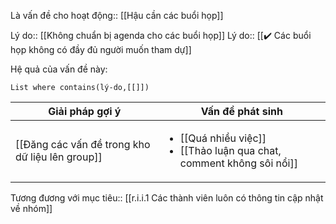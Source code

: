 Là vấn đề cho hoạt động:: [[Hậu cần các buổi họp]]

Lý do:: [[Không chuẩn bị agenda cho các buổi họp]]
Lý do:: [[✔️ Các buổi họp không có đầy đủ người muốn tham dự]]

Hệ quả của vấn đề này:
```dataview
List where contains(lý-do,[[]])
```

| Giải pháp gợi ý                                                            | Vấn đề phát sinh                                                                                             |
| -------------------------------------------------------------------------- | ------------------------------------------------------------------------------------------------------------ |
| [[Đăng các vấn đề trong kho dữ liệu lên group]]                            | <ul><li>[[Quá nhiều việc]]</li><li> [[Thảo luận qua chat, comment không sôi nổi]]</li></ul>                  |
Tương đương với mục tiêu:: [[r.i.i.1 Các thành viên luôn có thông tin cập nhật về nhóm]] 